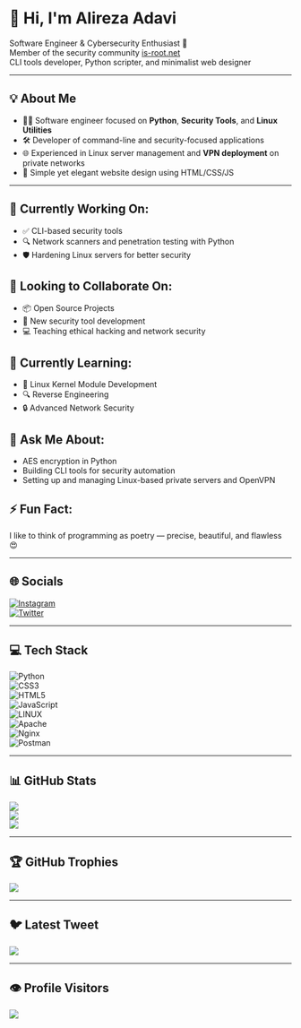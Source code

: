 # 👋 Hi, I'm Alireza Adavi

Software Engineer & Cybersecurity Enthusiast 🔐  
Member of the security community [is-root.net](https://is-root.net )  
CLI tools developer, Python scripter, and minimalist web designer

---

## 💡 About Me

- 🧑‍💻 Software engineer focused on **Python**, **Security Tools**, and **Linux Utilities**
- 🛠️ Developer of command-line and security-focused applications
- 🌐 Experienced in Linux server management and **VPN deployment** on private networks
- 🎨 Simple yet elegant website design using HTML/CSS/JS

---

## 🔭 Currently Working On:
- ✅ CLI-based security tools
- 🔍 Network scanners and penetration testing with Python
- 🛡️ Hardening Linux servers for better security

## 👯 Looking to Collaborate On:
- 📦 Open Source Projects
- 🔐 New security tool development
- 💻 Teaching ethical hacking and network security

## 🌱 Currently Learning:
- 🧠 Linux Kernel Module Development
- 🔍 Reverse Engineering
- 🔒 Advanced Network Security

## 💬 Ask Me About:
- AES encryption in Python
- Building CLI tools for security automation
- Setting up and managing Linux-based private servers and OpenVPN

## ⚡ Fun Fact:
I like to think of programming as poetry — precise, beautiful, and flawless 😍

---

## 🌐 Socials

[![Instagram](https://img.shields.io/badge/Instagram-%23E4405F.svg?logo=Instagram&logoColor=white )](https://instagram.com/alireza_h3x)  
[![Twitter](https://img.shields.io/badge/Twitter-%231DA1F2.svg?logo=Twitter&logoColor=white )](https://twitter.com/)

---

## 💻 Tech Stack

![Python](https://img.shields.io/badge/python-3670A0?style=for-the-badge&logo=python&logoColor=ffdd54 )  
![CSS3](https://img.shields.io/badge/css3-%231572B6.svg?style=for-the-badge&logo=css3&logoColor=white )  
![HTML5](https://img.shields.io/badge/html5-%23E34F26.svg?style=for-the-badge&logo=html5&logoColor=white )  
![JavaScript](https://img.shields.io/badge/javascript-%23323330.svg?style=for-the-badge&logo=javascript&logoColor=%23F7DF1E )  
![LINUX](https://img.shields.io/badge/Linux-FCC624?style=for-the-badge&logo=linux&logoColor=black )  
![Apache](https://img.shields.io/badge/apache-%23D42029.svg?style=for-the-badge&logo=apache&logoColor=white )  
![Nginx](https://img.shields.io/badge/nginx-%23009639.svg?style=for-the-badge&logo=nginx&logoColor=white )  
![Postman](https://img.shields.io/badge/Postman-FF6C37?style=for-the-badge&logo=postman&logoColor=white )

---

## 📊 GitHub Stats

![](https://github-readme-stats.vercel.app/api?username=a-adavi&theme=dark&hide_border=false&include_all_commits=false&count_private=false )  
![](https://github-readme-streak-stats.herokuapp.com/?user=a-adavi&theme=dark&hide_border=false )  
![](https://github-readme-stats.vercel.app/api/top-langs/?username=a-adavi&theme=dark&hide_border=false&include_all_commits=false&count_private=false&layout=compact )

---

## 🏆 GitHub Trophies

![](https://github-profile-trophy.vercel.app/?username=a-adavi&theme=radical&no-frame=false&no-bg=true&margin-w=4 )

---

## 🐦 Latest Tweet

[![](https://gtce.itsvg.in/api?id=A_ir_5 )](https://github.com/VishwaGauravIn/github-twitter-card-embed )

---

## 👁️ Profile Visitors  
[![](https://visitcount.itsvg.in/api?id=a-adavi&icon=0&color=0 )](https://visitcount.itsvg.in )

<!-- Proudly created with GPRM ( https://gprm.itsvg.in  ) -->
